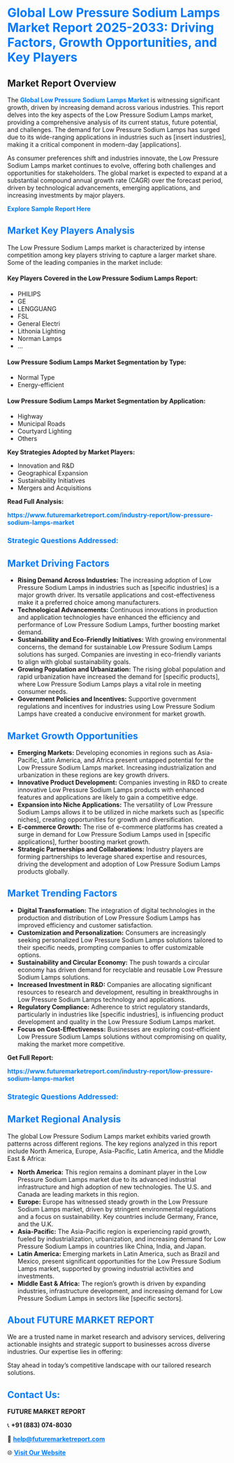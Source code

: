 <h1 style="color: #007BFF;">Global Low Pressure Sodium Lamps Market Report 2025-2033: Driving Factors, Growth Opportunities, and Key Players</h1>

<section id="overview">
<h2>Market Report Overview</h2>
<p>The <a href="https://www.futuremarketreport.com/industry-report/low-pressure-sodium-lamps-market" style="color: #007BFF; text-decoration: none;"><strong>Global Low Pressure Sodium Lamps Market</strong></a> is witnessing significant growth, driven by increasing demand across various industries. This report delves into the key aspects of the Low Pressure Sodium Lamps market, providing a comprehensive analysis of its current status, future potential, and challenges. The demand for Low Pressure Sodium Lamps has surged due to its wide-ranging applications in industries such as [insert industries], making it a critical component in modern-day [applications].</p>
<p>As consumer preferences shift and industries innovate, the Low Pressure Sodium Lamps market continues to evolve, offering both challenges and opportunities for stakeholders. The global market is expected to expand at a substantial compound annual growth rate (CAGR) over the forecast period, driven by technological advancements, emerging applications, and increasing investments by major players.</p>
</section>

<section id="overview">
<p><a href="https://www.futuremarketreport.com/request-sample/reportId=76596" style="color: #007BFF; text-decoration: none;"><strong>Explore Sample Report Here</strong></a></p>
</section>

<section id="key-players">
<h2 style="color: #007BFF;">Market Key Players Analysis</h2>
<p>The Low Pressure Sodium Lamps market is characterized by intense competition among key players striving to capture a larger market share. Some of the leading companies in the market include:</p>
<h4>Key Players Covered in the Low Pressure Sodium Lamps Report:</h4>
<ul><li>PHILIPS</li><li>GE</li><li>LENGGUANG</li><li>FSL</li><li>General Electri</li><li>Lithonia Lighting</li><li>Norman Lamps</li><li>...</li></ul>
<h4>Low Pressure Sodium Lamps Market Segmentation by Type:</h4>
<ul><li>Normal Type</li><li>Energy-efficient</li></ul>

<h4>Low Pressure Sodium Lamps Market Segmentation by Application:</h4>
<ul><li>Highway</li><li>Municipal Roads</li><li>Courtyard Lighting</li><li>Others</li></ul>
<p><strong>Key Strategies Adopted by Market Players:</strong></p>
<ul>
<li>Innovation and R&D</li>
<li>Geographical Expansion</li>
<li>Sustainability Initiatives</li>
<li>Mergers and Acquisitions</li>
</ul>
</section>

<section>
<p><strong>Read Full Analysis: </strong></p><a href="https://www.futuremarketreport.com/industry-report/low-pressure-sodium-lamps-market" style="color: #007BFF; text-decoration: none;"><strong>https://www.futuremarketreport.com/industry-report/low-pressure-sodium-lamps-market</strong></a>
<h3 style="color: #007BFF;">Strategic Questions Addressed:</h3>
</section>

<section id="driving-factors">
<h2 style="color: #007BFF;">Market Driving Factors</h2>
<ul>
<li><strong>Rising Demand Across Industries:</strong> The increasing adoption of Low Pressure Sodium Lamps in industries such as [specific industries] is a major growth driver. Its versatile applications and cost-effectiveness make it a preferred choice among manufacturers.</li>
<li><strong>Technological Advancements:</strong> Continuous innovations in production and application technologies have enhanced the efficiency and performance of Low Pressure Sodium Lamps, further boosting market demand.</li>
<li><strong>Sustainability and Eco-Friendly Initiatives:</strong> With growing environmental concerns, the demand for sustainable Low Pressure Sodium Lamps solutions has surged. Companies are investing in eco-friendly variants to align with global sustainability goals.</li>
<li><strong>Growing Population and Urbanization:</strong> The rising global population and rapid urbanization have increased the demand for [specific products], where Low Pressure Sodium Lamps plays a vital role in meeting consumer needs.</li>
<li><strong>Government Policies and Incentives:</strong> Supportive government regulations and incentives for industries using Low Pressure Sodium Lamps have created a conducive environment for market growth.</li>
</ul>
</section>

<section id="growth-opportunities">
<h2 style="color: #007BFF;">Market Growth Opportunities</h2>
<ul>
<li><strong>Emerging Markets:</strong> Developing economies in regions such as Asia-Pacific, Latin America, and Africa present untapped potential for the Low Pressure Sodium Lamps market. Increasing industrialization and urbanization in these regions are key growth drivers.</li>
<li><strong>Innovative Product Development:</strong> Companies investing in R&D to create innovative Low Pressure Sodium Lamps products with enhanced features and applications are likely to gain a competitive edge.</li>
<li><strong>Expansion into Niche Applications:</strong> The versatility of Low Pressure Sodium Lamps allows it to be utilized in niche markets such as [specific niches], creating opportunities for growth and diversification.</li>
<li><strong>E-commerce Growth:</strong> The rise of e-commerce platforms has created a surge in demand for Low Pressure Sodium Lamps used in [specific applications], further boosting market growth.</li>
<li><strong>Strategic Partnerships and Collaborations:</strong> Industry players are forming partnerships to leverage shared expertise and resources, driving the development and adoption of Low Pressure Sodium Lamps products globally.</li>
</ul>
</section>

<section id="trending-factors">
<h2 style="color: #007BFF;">Market Trending Factors</h2>
<ul>
<li><strong>Digital Transformation:</strong> The integration of digital technologies in the production and distribution of Low Pressure Sodium Lamps has improved efficiency and customer satisfaction.</li>
<li><strong>Customization and Personalization:</strong> Consumers are increasingly seeking personalized Low Pressure Sodium Lamps solutions tailored to their specific needs, prompting companies to offer customizable options.</li>
<li><strong>Sustainability and Circular Economy:</strong> The push towards a circular economy has driven demand for recyclable and reusable Low Pressure Sodium Lamps solutions.</li>
<li><strong>Increased Investment in R&D:</strong> Companies are allocating significant resources to research and development, resulting in breakthroughs in Low Pressure Sodium Lamps technology and applications.</li>
<li><strong>Regulatory Compliance:</strong> Adherence to strict regulatory standards, particularly in industries like [specific industries], is influencing product development and quality in the Low Pressure Sodium Lamps market.</li>
<li><strong>Focus on Cost-Effectiveness:</strong> Businesses are exploring cost-efficient Low Pressure Sodium Lamps solutions without compromising on quality, making the market more competitive.</li>
</ul>
</section>

<section>
<p><strong>Get Full Report: </strong></p><a href="https://www.futuremarketreport.com/industry-report/low-pressure-sodium-lamps-market" style="color: #007BFF; text-decoration: none;"><strong>https://www.futuremarketreport.com/industry-report/low-pressure-sodium-lamps-market</strong></a>
<h3 style="color: #007BFF;">Strategic Questions Addressed:</h3>
</section>


<section id="regional-analysis">
<h2 style="color: #007BFF;">Market Regional Analysis</h2>
<p>The global Low Pressure Sodium Lamps market exhibits varied growth patterns across different regions. The key regions analyzed in this report include North America, Europe, Asia-Pacific, Latin America, and the Middle East & Africa:</p>
<ul>
<li><strong>North America:</strong> This region remains a dominant player in the Low Pressure Sodium Lamps market due to its advanced industrial infrastructure and high adoption of new technologies. The U.S. and Canada are leading markets in this region.</li>
<li><strong>Europe:</strong> Europe has witnessed steady growth in the Low Pressure Sodium Lamps market, driven by stringent environmental regulations and a focus on sustainability. Key countries include Germany, France, and the U.K.</li>
<li><strong>Asia-Pacific:</strong> The Asia-Pacific region is experiencing rapid growth, fueled by industrialization, urbanization, and increasing demand for Low Pressure Sodium Lamps in countries like China, India, and Japan.</li>
<li><strong>Latin America:</strong> Emerging markets in Latin America, such as Brazil and Mexico, present significant opportunities for the Low Pressure Sodium Lamps market, supported by growing industrial activities and investments.</li>
<li><strong>Middle East & Africa:</strong> The region’s growth is driven by expanding industries, infrastructure development, and increasing demand for Low Pressure Sodium Lamps in sectors like [specific sectors].</li>
</ul>
</section>

<footer>
<h2 style="color: #007BFF;">About FUTURE MARKET REPORT</h2>
<p>We are a trusted name in market research and advisory services, delivering actionable insights and strategic support to businesses across diverse industries. Our expertise lies in offering:</p>

<p>Stay ahead in today’s competitive landscape with our tailored research solutions.</p>

<h2 style="color: #007BFF;">Contact Us:</h2>
<p><strong>FUTURE MARKET REPORT</strong></p>
<p>📞 <strong>+91 (883) 074-8030</strong></p>
<p>📧 <strong><a href="mailto:help@futuremarketreport.com" style="color: #007BFF;">help@futuremarketreport.com</a></strong></p>
<p>🌐 <strong><a href="https://www.futuremarketreport.com/" style="color: #007BFF;">Visit Our Website</a></strong></p>
</footer>
